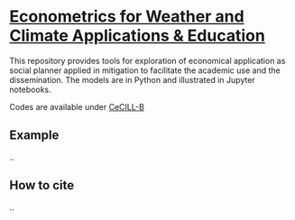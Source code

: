 [Econometrics for Weather and Climate Applications & Education](https://github.com/opannekoucke/econ4weather) <!-- omit in toc -->
======================

This repository provides tools for exploration of economical application as social planner applied in mitigation to facilitate the academic use and the dissemination. The models are in Python and illustrated in Jupyter notebooks.

Codes are available under [CeCILL-B](./LICENCE.txt)

Example
---

..

How to cite
---

..
